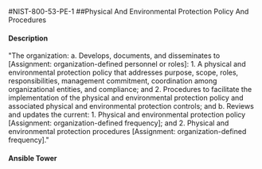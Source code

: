 #NIST-800-53-PE-1
##Physical And Environmental Protection Policy And Procedures
#### Description
"The organization:
  a.  Develops, documents, and disseminates to [Assignment: organization-defined personnel or roles]:
    1.  A physical and environmental protection policy that addresses purpose, scope, roles, responsibilities, management commitment, coordination among organizational entities, and compliance; and
    2.  Procedures to facilitate the implementation of the physical and environmental protection policy and associated physical and environmental protection controls; and
  b.  Reviews and updates the current:
    1.  Physical and environmental protection  policy [Assignment: organization-defined frequency]; and
    2.  Physical and environmental protection procedures [Assignment: organization-defined frequency]."
#### Ansible Tower


